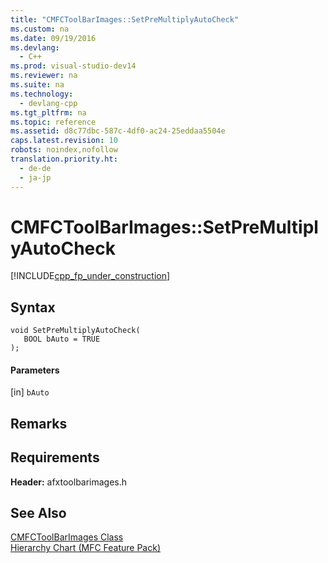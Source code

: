 ```yaml
---
title: "CMFCToolBarImages::SetPreMultiplyAutoCheck"
ms.custom: na
ms.date: 09/19/2016
ms.devlang: 
  - C++
ms.prod: visual-studio-dev14
ms.reviewer: na
ms.suite: na
ms.technology: 
  - devlang-cpp
ms.tgt_pltfrm: na
ms.topic: reference
ms.assetid: d8c77dbc-587c-4df0-ac24-25eddaa5504e
caps.latest.revision: 10
robots: noindex,nofollow
translation.priority.ht: 
  - de-de
  - ja-jp
---
```

# CMFCToolBarImages::SetPreMultiplyAutoCheck
[!INCLUDE[cpp_fp_under_construction](../vs140/includes/cpp_fp_under_construction_md.md)]  
  
## Syntax  
  
```  
void SetPreMultiplyAutoCheck(  
   BOOL bAuto = TRUE  
);  
```  
  
#### Parameters  
 [in] `bAuto`  
  
## Remarks  
  
## Requirements  
 **Header:** afxtoolbarimages.h  
  
## See Also  
 [CMFCToolBarImages Class](../vs140/CMFCToolBarImages-Class.md)   
 [Hierarchy Chart (MFC Feature Pack)](../vs140/Hierarchy-Chart.md)